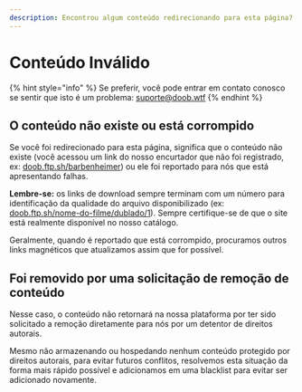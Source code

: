```yaml
---
description: Encontrou algum conteúdo redirecionando para esta página? Saiba o motivo aqui.
---
```


# Conteúdo Inválido

{% hint style="info" %}
Se preferir, você pode entrar em contato conosco se sentir que isto é um problema: [suporte@doob.wtf](mailto:suporte@doob.wtf)
{% endhint %}

## O conteúdo não existe ou está corrompido

Se você foi redirecionado para esta página, significa que o conteúdo não existe (você acessou um link do nosso encurtador que não foi registrado, ex: [doob.ftp.sh/barbenheimer](https://doob.ftp.sh/barbenheimer)) ou ele foi reportado para nós que está apresentando falhas.

**Lembre-se:** os links de download sempre terminam com um número para identificação da qualidade do arquivo disponibilizado (ex: [doob.ftp.sh/nome-do-filme/dublado/1](https://doob.ftp.sh/nome-do-filme/dublado/1)). Sempre certifique-se de que o site está realmente disponível no nosso catálogo.

Geralmente, quando é reportado que está corrompido, procuramos outros links magnéticos que atualizamos assim que for possível.

## Foi removido por uma solicitação de remoção de conteúdo <a href="#dmca" id="dmca"></a>

Nesse caso, o conteúdo não retornará na nossa plataforma por ter sido solicitado a remoção diretamente para nós por um detentor de direitos autorais.

Mesmo não armazenando ou hospedando nenhum conteúdo protegido por direitos autorais, para evitar futuros conflitos, resolvemos esta situação da forma mais rápido possível e adicionamos em uma blacklist para evitar ser adicionado novamente.
